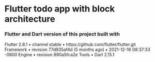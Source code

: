 # Flutter todo app with block architecture

<h3>Flutter and Dart version of this project built with</h3>
<p>
Flutter 2.8.1 • channel stable • https://github.com/flutter/flutter.git
Framework • revision 77d935af4d (5 months ago) • 2021-12-16 08:37:33 -0800
Engine • revision 890a5fca2e
Tools • Dart 2.15.1
</p>